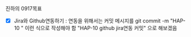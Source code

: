 진하의 0917목표
- [x] Jira와 Github연동하기
: 연동을 위해서는 커밋 메시지를
git commit -m "HAP-10 <message>" 이런 식으로 작성해야 함
"HAP-10 github jira연동 커밋" 으로 해보겠음